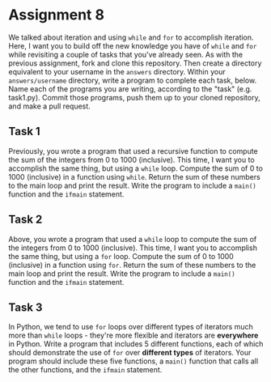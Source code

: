 # Assignment 8

We talked about iteration and using `while` and `for` to accomplish iteration.  Here, I want you to build off the new knowledge you have of `while` and `for` while revisiting a couple of tasks that you've already seen.  As with the previous assignment, fork and clone this repository. Then create a directory equivalent to your username in the `answers` directory.  Within your `answers/username` directory, write a program to complete each task, below. Name each of the programs you are writing, according to the "task" (e.g. task1.py). Commit those programs, push them up to your cloned repository, and make a pull request.

## Task 1

Previously, you wrote a program that used a recursive function to compute the sum of the integers from 0 to 1000 (inclusive).  This time, I want you to accomplish the same thing, but using a `while` loop. Compute the sum of 0 to 1000 (inclusive) in a function using `while`. Return the sum of these numbers to the main loop and print the result. Write the program to include a `main()` function and the `ifmain` statement.

## Task 2

Above, you wrote a program that used a `while` loop to compute the sum of the integers from 0 to 1000 (inclusive).  This time, I want you to accomplish the same thing, but using a `for` loop. Compute the sum of 0 to 1000 (inclusive) in a function using `for`. Return the sum of these numbers to the main loop and print the result. Write the program to include a `main()` function and the `ifmain` statement.

## Task 3

In Python, we tend to use `for` loops over different types of iterators much more than `while` loops - they're more flexible and iterators are **everywhere** in Python.  Write a program that includes 5 different functions, each of which should demonstrate the use of `for` over **different types** of iterators. Your program should include these five functions, a `main()` function that calls all the other functions, and the `ifmain` statement.

